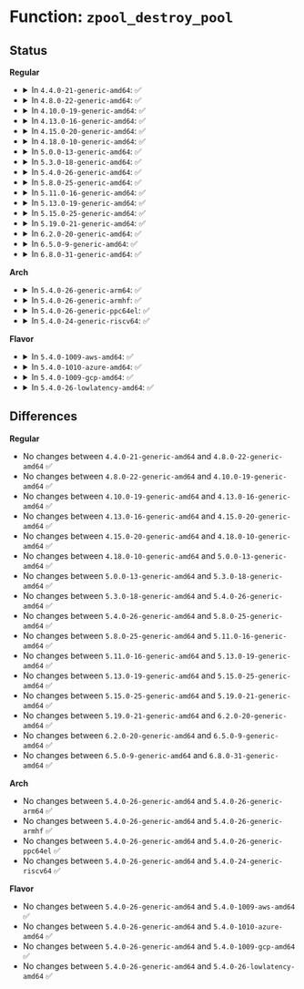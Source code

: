 # Function: <code>zpool_destroy_pool</code>

## Status
<b>Regular</b>
<ul>
<li>
<details>
<summary>In <code>4.4.0-21-generic-amd64</code>: ✅</summary>

```c
void zpool_destroy_pool(struct zpool * zpool)
```

```json
{
  "name": "zpool_destroy_pool",
  "collision_type": "Unique Global",
  "inline_type": "No",
  "funcs": [
    {
      "addr": 18446744071580960032,
      "name": "zpool_destroy_pool",
      "external": true,
      "loc": "mm/zpool.c:211",
      "file": "mm/zpool.c",
      "inline": "seen, unknown",
      "caller_inline": [],
      "caller_func": [
        "mm/zswap.c:__zswap_pool_release",
        "mm/zswap.c:zswap_pool_create"
      ]
    }
  ],
  "symbols": [
    {
      "addr": 18446744071580960032,
      "name": "zpool_destroy_pool",
      "section": ".text",
      "bind": "STB_GLOBAL",
      "size": 147
    }
  ]
}
```
</details>
</li>
<li>
<details>
<summary>In <code>4.8.0-22-generic-amd64</code>: ✅</summary>

```c
void zpool_destroy_pool(struct zpool * zpool)
```

```json
{
  "name": "zpool_destroy_pool",
  "collision_type": "Unique Global",
  "inline_type": "No",
  "funcs": [
    {
      "addr": 18446744071581111472,
      "name": "zpool_destroy_pool",
      "external": true,
      "loc": "mm/zpool.c:211",
      "file": "mm/zpool.c",
      "inline": "seen, unknown",
      "caller_inline": [],
      "caller_func": [
        "mm/zswap.c:__zswap_pool_release",
        "mm/zswap.c:zswap_pool_create"
      ]
    }
  ],
  "symbols": [
    {
      "addr": 18446744071581111472,
      "name": "zpool_destroy_pool",
      "section": ".text",
      "bind": "STB_GLOBAL",
      "size": 143
    }
  ]
}
```
</details>
</li>
<li>
<details>
<summary>In <code>4.10.0-19-generic-amd64</code>: ✅</summary>

```c
void zpool_destroy_pool(struct zpool * zpool)
```

```json
{
  "name": "zpool_destroy_pool",
  "collision_type": "Unique Global",
  "inline_type": "No",
  "funcs": [
    {
      "addr": 18446744071581186640,
      "name": "zpool_destroy_pool",
      "external": true,
      "loc": "mm/zpool.c:211",
      "file": "mm/zpool.c",
      "inline": "seen, unknown",
      "caller_inline": [],
      "caller_func": [
        "mm/zswap.c:__zswap_pool_release",
        "mm/zswap.c:zswap_pool_create"
      ]
    }
  ],
  "symbols": [
    {
      "addr": 18446744071581186640,
      "name": "zpool_destroy_pool",
      "section": ".text",
      "bind": "STB_GLOBAL",
      "size": 143
    }
  ]
}
```
</details>
</li>
<li>
<details>
<summary>In <code>4.13.0-16-generic-amd64</code>: ✅</summary>

```c
void zpool_destroy_pool(struct zpool * zpool)
```

```json
{
  "name": "zpool_destroy_pool",
  "collision_type": "Unique Global",
  "inline_type": "No",
  "funcs": [
    {
      "addr": 18446744071581234864,
      "name": "zpool_destroy_pool",
      "external": true,
      "loc": "mm/zpool.c:211",
      "file": "mm/zpool.c",
      "inline": "seen, unknown",
      "caller_inline": [],
      "caller_func": [
        "mm/zswap.c:__zswap_pool_release",
        "mm/zswap.c:zswap_pool_create"
      ]
    }
  ],
  "symbols": [
    {
      "addr": 18446744071581234864,
      "name": "zpool_destroy_pool",
      "section": ".text",
      "bind": "STB_GLOBAL",
      "size": 139
    }
  ]
}
```
</details>
</li>
<li>
<details>
<summary>In <code>4.15.0-20-generic-amd64</code>: ✅</summary>

```c
void zpool_destroy_pool(struct zpool * zpool)
```

```json
{
  "name": "zpool_destroy_pool",
  "collision_type": "Unique Global",
  "inline_type": "No",
  "funcs": [
    {
      "addr": 18446744071581366352,
      "name": "zpool_destroy_pool",
      "external": true,
      "loc": "mm/zpool.c:211",
      "file": "mm/zpool.c",
      "inline": "seen, unknown",
      "caller_inline": [],
      "caller_func": [
        "mm/zswap.c:__zswap_pool_release",
        "mm/zswap.c:zswap_pool_create"
      ]
    }
  ],
  "symbols": [
    {
      "addr": 18446744071581366352,
      "name": "zpool_destroy_pool",
      "section": ".text",
      "bind": "STB_GLOBAL",
      "size": 145
    }
  ]
}
```
</details>
</li>
<li>
<details>
<summary>In <code>4.18.0-10-generic-amd64</code>: ✅</summary>

```c
void zpool_destroy_pool(struct zpool * zpool)
```

```json
{
  "name": "zpool_destroy_pool",
  "collision_type": "Unique Global",
  "inline_type": "No",
  "funcs": [
    {
      "addr": 18446744071581516080,
      "name": "zpool_destroy_pool",
      "external": true,
      "loc": "mm/zpool.c:213",
      "file": "mm/zpool.c",
      "inline": "seen, unknown",
      "caller_inline": [],
      "caller_func": [
        "mm/zswap.c:__zswap_pool_release",
        "mm/zswap.c:zswap_pool_create"
      ]
    }
  ],
  "symbols": [
    {
      "addr": 18446744071581516080,
      "name": "zpool_destroy_pool",
      "section": ".text",
      "bind": "STB_GLOBAL",
      "size": 145
    }
  ]
}
```
</details>
</li>
<li>
<details>
<summary>In <code>5.0.0-13-generic-amd64</code>: ✅</summary>

```c
void zpool_destroy_pool(struct zpool * zpool)
```

```json
{
  "name": "zpool_destroy_pool",
  "collision_type": "Unique Global",
  "inline_type": "No",
  "funcs": [
    {
      "addr": 18446744071581601952,
      "name": "zpool_destroy_pool",
      "external": true,
      "loc": "mm/zpool.c:213",
      "file": "mm/zpool.c",
      "inline": "seen, unknown",
      "caller_inline": [],
      "caller_func": [
        "mm/zswap.c:__zswap_pool_release",
        "mm/zswap.c:zswap_pool_create"
      ]
    }
  ],
  "symbols": [
    {
      "addr": 18446744071581601952,
      "name": "zpool_destroy_pool",
      "section": ".text",
      "bind": "STB_GLOBAL",
      "size": 145
    }
  ]
}
```
</details>
</li>
<li>
<details>
<summary>In <code>5.3.0-18-generic-amd64</code>: ✅</summary>

```c
void zpool_destroy_pool(struct zpool * zpool)
```

```json
{
  "name": "zpool_destroy_pool",
  "collision_type": "Unique Global",
  "inline_type": "No",
  "funcs": [
    {
      "addr": 18446744071581713216,
      "name": "zpool_destroy_pool",
      "external": true,
      "loc": "mm/zpool.c:214",
      "file": "mm/zpool.c",
      "inline": "seen, unknown",
      "caller_inline": [],
      "caller_func": [
        "mm/zswap.c:__zswap_pool_release",
        "mm/zswap.c:zswap_pool_create"
      ]
    }
  ],
  "symbols": [
    {
      "addr": 18446744071581713216,
      "name": "zpool_destroy_pool",
      "section": ".text",
      "bind": "STB_GLOBAL",
      "size": 155
    }
  ]
}
```
</details>
</li>
<li>
<details>
<summary>In <code>5.4.0-26-generic-amd64</code>: ✅</summary>

```c
void zpool_destroy_pool(struct zpool * zpool)
```

```json
{
  "name": "zpool_destroy_pool",
  "collision_type": "Unique Global",
  "inline_type": "No",
  "funcs": [
    {
      "addr": 18446744071581786656,
      "name": "zpool_destroy_pool",
      "external": true,
      "loc": "mm/zpool.c:214",
      "file": "mm/zpool.c",
      "inline": "seen, unknown",
      "caller_inline": [],
      "caller_func": [
        "mm/zswap.c:__zswap_pool_release",
        "mm/zswap.c:zswap_pool_create"
      ]
    }
  ],
  "symbols": [
    {
      "addr": 18446744071581786656,
      "name": "zpool_destroy_pool",
      "section": ".text",
      "bind": "STB_GLOBAL",
      "size": 155
    }
  ]
}
```
</details>
</li>
<li>
<details>
<summary>In <code>5.8.0-25-generic-amd64</code>: ✅</summary>

```c
void zpool_destroy_pool(struct zpool * zpool)
```

```json
{
  "name": "zpool_destroy_pool",
  "collision_type": "Unique Global",
  "inline_type": "No",
  "funcs": [
    {
      "addr": 18446744071582008624,
      "name": "zpool_destroy_pool",
      "external": true,
      "loc": "mm/zpool.c:214",
      "file": "mm/zpool.c",
      "inline": "seen, unknown",
      "caller_inline": [],
      "caller_func": [
        "mm/zswap.c:zswap_pool_destroy",
        "mm/zswap.c:zswap_pool_create"
      ]
    }
  ],
  "symbols": [
    {
      "addr": 18446744071582008624,
      "name": "zpool_destroy_pool",
      "section": ".text",
      "bind": "STB_GLOBAL",
      "size": 165
    }
  ]
}
```
</details>
</li>
<li>
<details>
<summary>In <code>5.11.0-16-generic-amd64</code>: ✅</summary>

```c
void zpool_destroy_pool(struct zpool * zpool)
```

```json
{
  "name": "zpool_destroy_pool",
  "collision_type": "Unique Global",
  "inline_type": "No",
  "funcs": [
    {
      "addr": 18446744071582057200,
      "name": "zpool_destroy_pool",
      "external": true,
      "loc": "mm/zpool.c:214",
      "file": "mm/zpool.c",
      "inline": "seen, unknown",
      "caller_inline": [],
      "caller_func": [
        "mm/zswap.c:zswap_pool_destroy",
        "mm/zswap.c:zswap_pool_create"
      ]
    }
  ],
  "symbols": [
    {
      "addr": 18446744071582057200,
      "name": "zpool_destroy_pool",
      "section": ".text",
      "bind": "STB_GLOBAL",
      "size": 165
    }
  ]
}
```
</details>
</li>
<li>
<details>
<summary>In <code>5.13.0-19-generic-amd64</code>: ✅</summary>

```c
void zpool_destroy_pool(struct zpool * zpool)
```

```json
{
  "name": "zpool_destroy_pool",
  "collision_type": "Unique Global",
  "inline_type": "No",
  "funcs": [
    {
      "addr": 18446744071582081968,
      "name": "zpool_destroy_pool",
      "external": true,
      "loc": "mm/zpool.c:216",
      "file": "mm/zpool.c",
      "inline": "seen, unknown",
      "caller_inline": [],
      "caller_func": [
        "mm/zswap.c:zswap_pool_destroy",
        "mm/zswap.c:zswap_pool_create"
      ]
    }
  ],
  "symbols": [
    {
      "addr": 18446744071582081968,
      "name": "zpool_destroy_pool",
      "section": ".text",
      "bind": "STB_GLOBAL",
      "size": 165
    }
  ]
}
```
</details>
</li>
<li>
<details>
<summary>In <code>5.15.0-25-generic-amd64</code>: ✅</summary>

```c
void zpool_destroy_pool(struct zpool * zpool)
```

```json
{
  "name": "zpool_destroy_pool",
  "collision_type": "Unique Global",
  "inline_type": "No",
  "funcs": [
    {
      "addr": 18446744071582393648,
      "name": "zpool_destroy_pool",
      "external": true,
      "loc": "mm/zpool.c:216",
      "file": "mm/zpool.c",
      "inline": "seen, unknown",
      "caller_inline": [],
      "caller_func": [
        "mm/zswap.c:zswap_pool_destroy",
        "mm/zswap.c:zswap_pool_create"
      ]
    }
  ],
  "symbols": [
    {
      "addr": 18446744071582393648,
      "name": "zpool_destroy_pool",
      "section": ".text",
      "bind": "STB_GLOBAL",
      "size": 162
    }
  ]
}
```
</details>
</li>
<li>
<details>
<summary>In <code>5.19.0-21-generic-amd64</code>: ✅</summary>

```c
void zpool_destroy_pool(struct zpool * zpool)
```

```json
{
  "name": "zpool_destroy_pool",
  "collision_type": "Unique Global",
  "inline_type": "No",
  "funcs": [
    {
      "addr": 18446744071582904288,
      "name": "zpool_destroy_pool",
      "external": true,
      "loc": "mm/zpool.c:207",
      "file": "mm/zpool.c",
      "inline": "seen, unknown",
      "caller_inline": [],
      "caller_func": [
        "mm/zswap.c:zswap_pool_destroy",
        "mm/zswap.c:zswap_pool_create"
      ]
    }
  ],
  "symbols": [
    {
      "addr": 18446744071582904288,
      "name": "zpool_destroy_pool",
      "section": ".text",
      "bind": "STB_GLOBAL",
      "size": 100
    }
  ]
}
```
</details>
</li>
<li>
<details>
<summary>In <code>6.2.0-20-generic-amd64</code>: ✅</summary>

```c
void zpool_destroy_pool(struct zpool * zpool)
```

```json
{
  "name": "zpool_destroy_pool",
  "collision_type": "Unique Global",
  "inline_type": "No",
  "funcs": [
    {
      "addr": 18446744071583456544,
      "name": "zpool_destroy_pool",
      "external": true,
      "loc": "mm/zpool.c:201",
      "file": "mm/zpool.c",
      "inline": "seen, unknown",
      "caller_inline": [],
      "caller_func": [
        "mm/zswap.c:zswap_pool_destroy",
        "mm/zswap.c:zswap_pool_create"
      ]
    }
  ],
  "symbols": [
    {
      "addr": 18446744071583456544,
      "name": "zpool_destroy_pool",
      "section": ".text",
      "bind": "STB_GLOBAL",
      "size": 100
    }
  ]
}
```
</details>
</li>
<li>
<details>
<summary>In <code>6.5.0-9-generic-amd64</code>: ✅</summary>

```c
void zpool_destroy_pool(struct zpool * zpool)
```

```json
{
  "name": "zpool_destroy_pool",
  "collision_type": "Unique Global",
  "inline_type": "No",
  "funcs": [
    {
      "addr": 18446744071583676304,
      "name": "zpool_destroy_pool",
      "external": true,
      "loc": "mm/zpool.c:199",
      "file": "mm/zpool.c",
      "inline": "seen, unknown",
      "caller_inline": [],
      "caller_func": [
        "mm/zswap.c:zswap_pool_destroy",
        "mm/zswap.c:zswap_pool_create"
      ]
    }
  ],
  "symbols": [
    {
      "addr": 18446744071583676304,
      "name": "zpool_destroy_pool",
      "section": ".text",
      "bind": "STB_GLOBAL",
      "size": 100
    }
  ]
}
```
</details>
</li>
<li>
<details>
<summary>In <code>6.8.0-31-generic-amd64</code>: ✅</summary>

```c
void zpool_destroy_pool(struct zpool * zpool)
```

```json
{
  "name": "zpool_destroy_pool",
  "collision_type": "Unique Global",
  "inline_type": "No",
  "funcs": [
    {
      "addr": 18446744071583870608,
      "name": "zpool_destroy_pool",
      "external": true,
      "loc": "mm/zpool.c:199",
      "file": "mm/zpool.c",
      "inline": "seen, unknown",
      "caller_inline": [],
      "caller_func": [
        "mm/zswap.c:zswap_pool_destroy",
        "mm/zswap.c:zswap_pool_create"
      ]
    }
  ],
  "symbols": [
    {
      "addr": 18446744071583870608,
      "name": "zpool_destroy_pool",
      "section": ".text",
      "bind": "STB_GLOBAL",
      "size": 100
    }
  ]
}
```
</details>
</li>
</ul>
<b>Arch</b>
<ul>
<li>
<details>
<summary>In <code>5.4.0-26-generic-arm64</code>: ✅</summary>

```c
void zpool_destroy_pool(struct zpool * zpool)
```

```json
{
  "name": "zpool_destroy_pool",
  "collision_type": "Unique Global",
  "inline_type": "No",
  "funcs": [
    {
      "addr": 18446603336493246768,
      "name": "zpool_destroy_pool",
      "external": true,
      "loc": "mm/zpool.c:214",
      "file": "mm/zpool.c",
      "inline": "seen, unknown",
      "caller_inline": [],
      "caller_func": [
        "mm/zswap.c:__zswap_pool_release",
        "mm/zswap.c:zswap_pool_create"
      ]
    }
  ],
  "symbols": [
    {
      "addr": 18446603336493246768,
      "name": "zpool_destroy_pool",
      "section": ".text",
      "bind": "STB_GLOBAL",
      "size": 304
    }
  ]
}
```
</details>
</li>
<li>
<details>
<summary>In <code>5.4.0-26-generic-armhf</code>: ✅</summary>

```c
void zpool_destroy_pool(struct zpool * zpool)
```

```json
{
  "name": "zpool_destroy_pool",
  "collision_type": "Unique Global",
  "inline_type": "No",
  "funcs": [
    {
      "addr": 3226858580,
      "name": "zpool_destroy_pool",
      "external": true,
      "loc": "mm/zpool.c:214",
      "file": "mm/zpool.c",
      "inline": "seen, unknown",
      "caller_inline": [],
      "caller_func": [
        "mm/zswap.c:__zswap_pool_release",
        "mm/zswap.c:zswap_pool_create"
      ]
    }
  ],
  "symbols": [
    {
      "addr": 3226858580,
      "name": "zpool_destroy_pool",
      "section": ".text",
      "bind": "STB_GLOBAL",
      "size": 172
    }
  ]
}
```
</details>
</li>
<li>
<details>
<summary>In <code>5.4.0-26-generic-ppc64el</code>: ✅</summary>

```c
void zpool_destroy_pool(struct zpool * zpool)
```

```json
{
  "name": "zpool_destroy_pool",
  "collision_type": "Unique Global",
  "inline_type": "No",
  "funcs": [
    {
      "addr": 13835058055286769024,
      "name": "zpool_destroy_pool",
      "external": true,
      "loc": "mm/zpool.c:214",
      "file": "mm/zpool.c",
      "inline": "seen, unknown",
      "caller_inline": [],
      "caller_func": [
        "mm/zswap.c:__zswap_pool_release",
        "mm/zswap.c:zswap_pool_create"
      ]
    }
  ],
  "symbols": [
    {
      "addr": 13835058055286769024,
      "name": "zpool_destroy_pool",
      "section": ".text",
      "bind": "STB_GLOBAL",
      "size": 336
    }
  ]
}
```
</details>
</li>
<li>
<details>
<summary>In <code>5.4.0-24-generic-riscv64</code>: ✅</summary>

```c
void zpool_destroy_pool(struct zpool * zpool)
```

```json
{
  "name": "zpool_destroy_pool",
  "collision_type": "Unique Global",
  "inline_type": "No",
  "funcs": [
    {
      "addr": 18446743936273005158,
      "name": "zpool_destroy_pool",
      "external": true,
      "loc": "mm/zpool.c:214",
      "file": "mm/zpool.c",
      "inline": "seen, unknown",
      "caller_inline": [],
      "caller_func": [
        "mm/zswap.c:__zswap_pool_release",
        "mm/zswap.c:zswap_pool_create"
      ]
    }
  ],
  "symbols": [
    {
      "addr": 18446743936273005158,
      "name": "zpool_destroy_pool",
      "section": ".text",
      "bind": "STB_GLOBAL",
      "size": 222
    }
  ]
}
```
</details>
</li>
</ul>
<b>Flavor</b>
<ul>
<li>
<details>
<summary>In <code>5.4.0-1009-aws-amd64</code>: ✅</summary>

```c
void zpool_destroy_pool(struct zpool * zpool)
```

```json
{
  "name": "zpool_destroy_pool",
  "collision_type": "Unique Global",
  "inline_type": "No",
  "funcs": [
    {
      "addr": 18446744071581755392,
      "name": "zpool_destroy_pool",
      "external": true,
      "loc": "mm/zpool.c:214",
      "file": "mm/zpool.c",
      "inline": "seen, unknown",
      "caller_inline": [],
      "caller_func": [
        "mm/zswap.c:__zswap_pool_release",
        "mm/zswap.c:zswap_pool_create"
      ]
    }
  ],
  "symbols": [
    {
      "addr": 18446744071581755392,
      "name": "zpool_destroy_pool",
      "section": ".text",
      "bind": "STB_GLOBAL",
      "size": 155
    }
  ]
}
```
</details>
</li>
<li>
<details>
<summary>In <code>5.4.0-1010-azure-amd64</code>: ✅</summary>

```c
void zpool_destroy_pool(struct zpool * zpool)
```

```json
{
  "name": "zpool_destroy_pool",
  "collision_type": "Unique Global",
  "inline_type": "No",
  "funcs": [
    {
      "addr": 18446744071581694016,
      "name": "zpool_destroy_pool",
      "external": true,
      "loc": "mm/zpool.c:214",
      "file": "mm/zpool.c",
      "inline": "seen, unknown",
      "caller_inline": [],
      "caller_func": [
        "mm/zswap.c:__zswap_pool_release",
        "mm/zswap.c:zswap_pool_create"
      ]
    }
  ],
  "symbols": [
    {
      "addr": 18446744071581694016,
      "name": "zpool_destroy_pool",
      "section": ".text",
      "bind": "STB_GLOBAL",
      "size": 155
    }
  ]
}
```
</details>
</li>
<li>
<details>
<summary>In <code>5.4.0-1009-gcp-amd64</code>: ✅</summary>

```c
void zpool_destroy_pool(struct zpool * zpool)
```

```json
{
  "name": "zpool_destroy_pool",
  "collision_type": "Unique Global",
  "inline_type": "No",
  "funcs": [
    {
      "addr": 18446744071581746704,
      "name": "zpool_destroy_pool",
      "external": true,
      "loc": "mm/zpool.c:214",
      "file": "mm/zpool.c",
      "inline": "seen, unknown",
      "caller_inline": [],
      "caller_func": [
        "mm/zswap.c:__zswap_pool_release",
        "mm/zswap.c:zswap_pool_create"
      ]
    }
  ],
  "symbols": [
    {
      "addr": 18446744071581746704,
      "name": "zpool_destroy_pool",
      "section": ".text",
      "bind": "STB_GLOBAL",
      "size": 155
    }
  ]
}
```
</details>
</li>
<li>
<details>
<summary>In <code>5.4.0-26-lowlatency-amd64</code>: ✅</summary>

```c
void zpool_destroy_pool(struct zpool * zpool)
```

```json
{
  "name": "zpool_destroy_pool",
  "collision_type": "Unique Global",
  "inline_type": "No",
  "funcs": [
    {
      "addr": 18446744071581814944,
      "name": "zpool_destroy_pool",
      "external": true,
      "loc": "mm/zpool.c:214",
      "file": "mm/zpool.c",
      "inline": "seen, unknown",
      "caller_inline": [],
      "caller_func": [
        "mm/zswap.c:__zswap_pool_release",
        "mm/zswap.c:zswap_pool_create"
      ]
    }
  ],
  "symbols": [
    {
      "addr": 18446744071581814944,
      "name": "zpool_destroy_pool",
      "section": ".text",
      "bind": "STB_GLOBAL",
      "size": 153
    }
  ]
}
```
</details>
</li>
</ul>

## Differences
<b>Regular</b>
<ul>
<li>
No changes between <code>4.4.0-21-generic-amd64</code> and <code>4.8.0-22-generic-amd64</code> ✅
</li>
<li>
No changes between <code>4.8.0-22-generic-amd64</code> and <code>4.10.0-19-generic-amd64</code> ✅
</li>
<li>
No changes between <code>4.10.0-19-generic-amd64</code> and <code>4.13.0-16-generic-amd64</code> ✅
</li>
<li>
No changes between <code>4.13.0-16-generic-amd64</code> and <code>4.15.0-20-generic-amd64</code> ✅
</li>
<li>
No changes between <code>4.15.0-20-generic-amd64</code> and <code>4.18.0-10-generic-amd64</code> ✅
</li>
<li>
No changes between <code>4.18.0-10-generic-amd64</code> and <code>5.0.0-13-generic-amd64</code> ✅
</li>
<li>
No changes between <code>5.0.0-13-generic-amd64</code> and <code>5.3.0-18-generic-amd64</code> ✅
</li>
<li>
No changes between <code>5.3.0-18-generic-amd64</code> and <code>5.4.0-26-generic-amd64</code> ✅
</li>
<li>
No changes between <code>5.4.0-26-generic-amd64</code> and <code>5.8.0-25-generic-amd64</code> ✅
</li>
<li>
No changes between <code>5.8.0-25-generic-amd64</code> and <code>5.11.0-16-generic-amd64</code> ✅
</li>
<li>
No changes between <code>5.11.0-16-generic-amd64</code> and <code>5.13.0-19-generic-amd64</code> ✅
</li>
<li>
No changes between <code>5.13.0-19-generic-amd64</code> and <code>5.15.0-25-generic-amd64</code> ✅
</li>
<li>
No changes between <code>5.15.0-25-generic-amd64</code> and <code>5.19.0-21-generic-amd64</code> ✅
</li>
<li>
No changes between <code>5.19.0-21-generic-amd64</code> and <code>6.2.0-20-generic-amd64</code> ✅
</li>
<li>
No changes between <code>6.2.0-20-generic-amd64</code> and <code>6.5.0-9-generic-amd64</code> ✅
</li>
<li>
No changes between <code>6.5.0-9-generic-amd64</code> and <code>6.8.0-31-generic-amd64</code> ✅
</li>
</ul>
<b>Arch</b>
<ul>
<li>
No changes between <code>5.4.0-26-generic-amd64</code> and <code>5.4.0-26-generic-arm64</code> ✅
</li>
<li>
No changes between <code>5.4.0-26-generic-amd64</code> and <code>5.4.0-26-generic-armhf</code> ✅
</li>
<li>
No changes between <code>5.4.0-26-generic-amd64</code> and <code>5.4.0-26-generic-ppc64el</code> ✅
</li>
<li>
No changes between <code>5.4.0-26-generic-amd64</code> and <code>5.4.0-24-generic-riscv64</code> ✅
</li>
</ul>
<b>Flavor</b>
<ul>
<li>
No changes between <code>5.4.0-26-generic-amd64</code> and <code>5.4.0-1009-aws-amd64</code> ✅
</li>
<li>
No changes between <code>5.4.0-26-generic-amd64</code> and <code>5.4.0-1010-azure-amd64</code> ✅
</li>
<li>
No changes between <code>5.4.0-26-generic-amd64</code> and <code>5.4.0-1009-gcp-amd64</code> ✅
</li>
<li>
No changes between <code>5.4.0-26-generic-amd64</code> and <code>5.4.0-26-lowlatency-amd64</code> ✅
</li>
</ul>
